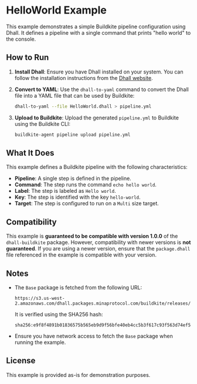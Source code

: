 # HelloWorld Example

This example demonstrates a simple Buildkite pipeline configuration using Dhall. It defines a pipeline with a single command that prints "hello world" to the console.

## How to Run

1. **Install Dhall**:
   Ensure you have Dhall installed on your system. You can follow the installation instructions from the [Dhall website](https://dhall-lang.org/).

2. **Convert to YAML**:
   Use the `dhall-to-yaml` command to convert the Dhall file into a YAML file that can be used by Buildkite:
   ```bash
   dhall-to-yaml --file HelloWorld.dhall > pipeline.yml
   ```

3. **Upload to Buildkite**:
   Upload the generated `pipeline.yml` to Buildkite using the Buildkite CLI:
   ```bash
   buildkite-agent pipeline upload pipeline.yml
   ```

## What It Does

This example defines a Buildkite pipeline with the following characteristics:
- **Pipeline**: A single step is defined in the pipeline.
- **Command**: The step runs the command `echo hello world`.
- **Label**: The step is labeled as `Hello world`.
- **Key**: The step is identified with the key `hello-world`.
- **Target**: The step is configured to run on a `Multi` size target.

## Compatibility

This example is **guaranteed to be compatible with version 1.0.0** of the `dhall-buildkite` package. However, compatibility with newer versions is **not guaranteed**. If you are using a newer version, ensure that the `package.dhall` file referenced in the example is compatible with your version.

## Notes

- The `Base` package is fetched from the following URL:
  ```
  https://s3.us-west-2.amazonaws.com/dhall.packages.minaprotocol.com/buildkite/releases/1.0.0/package.dhall
  ```
  It is verified using the SHA256 hash:
  ```
  sha256:e9f8f4891b01836575b565eb9d9f56bfe40eb4cc5b3f617c93f563d74ef5288c
  ```
- Ensure you have network access to fetch the `Base` package when running the example.

## License

This example is provided as-is for demonstration purposes.